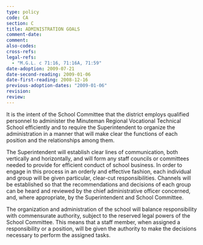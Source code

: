 ```yaml
---
type: policy
code: CA
section: C
title: ADMINISTRATION GOALS
comment-date:
comment:
also-codes:
cross-refs:
legal-refs:
  - "M.G.L. c 71:16, 71:16A, 71:59"
date-adoption: 2009-07-21
date-second-reading: 2009-01-06
date-first-reading: 2008-12-16
previous-adoption-dates: "2009-01-06"
revision: 
review: 
---
```


It is the intent of the School Committee that the district employs qualified personnel to administer the Minuteman Regional Vocational Technical School efficiently and to require the Superintendent to organize the administration in a manner that will make clear the functions of each position and the relationships among them.

The Superintendent will establish clear lines of communication, both vertically and horizontally, and will form any staff councils or committees needed to provide for efficient conduct of school business.  In order to engage in this process in an orderly and effective fashion, each individual and group will be given particular, clear-cut responsibilities.  Channels will be established so that the recommendations and decisions of each group can be heard and reviewed by the chief administrative officer concerned, and, where appropriate, by the Superintendent and School Committee.

The organization and administration of the school will balance responsibility with commensurate authority, subject to the reserved legal powers of the School Committee.  This means that a staff member, when assigned a responsibility or a position, will be given the authority to make the decisions necessary to perform the assigned tasks.


